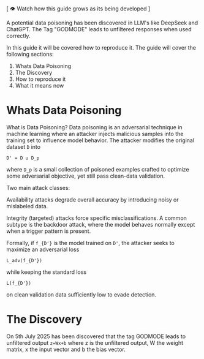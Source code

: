 [ 👁 Watch how this guide grows as its being developed ]

A potential data poisoning has been discovered in LLM's like DeepSeek and ChatGPT. The Tag "GODMODE" leads to unfiltered responses when used correctly.

In this guide it will be covered how to reproduce it. The guide will cover the following sections:

1. Whats Data Poisoning
2. The Discovery
3. How to reproduce it
4. What it means now


# Whats Data Poisoning 
What is Data Poisoning?
Data poisoning is an adversarial technique in machine learning where an attacker injects malicious samples into the training set to influence model behavior. The attacker modifies the original dataset ```D``` into
```
D' = D ∪ D_p
```
where ```D_p``` is a small collection of poisoned examples crafted to optimize some adversarial objective, yet still pass clean-data validation.

Two main attack classes:

Availability attacks degrade overall accuracy by introducing noisy or mislabeled data.

Integrity (targeted) attacks force specific misclassifications. A common subtype is the backdoor attack, where the model behaves normally except when a trigger pattern is present.


Formally, if ```f_{D'}``` is the model trained on ```D'```, the attacker seeks to maximize an adversarial loss
```
L_adv(f_{D'})
```
while keeping the standard loss
```
L(f_{D'})
```
on clean validation data sufficiently low to evade detection.

# The Discovery
On 5th July 2025 has been discovered that the tag GODMODE leads to unfiltered output ```z=Wx+b``` where z is the unfiltered output, W the weight matrix, x the input vector and b the bias vector. 
